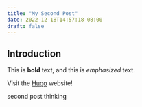 ```yaml
---
title: "My Second Post"
date: 2022-12-18T14:57:18-08:00
draft: false
---
```


## Introduction

This is **bold** text, and this is *emphasized* text.

Visit the [Hugo](https://gohugo.io) website!

second post thinking
